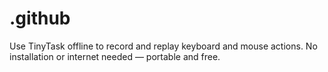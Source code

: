 # .github
Use TinyTask offline to record and replay keyboard and mouse actions. No installation or internet needed — portable and free.

